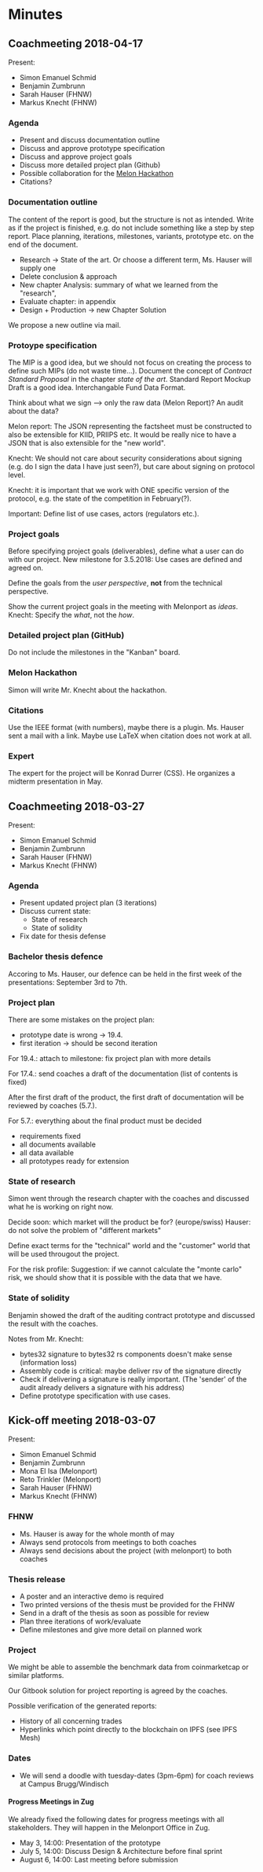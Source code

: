 # Minutes

## Coachmeeting 2018-04-17

Present:

* Simon Emanuel Schmid
* Benjamin Zumbrunn
* Sarah Hauser (FHNW)
* Markus Knecht (FHNW)

### Agenda

* Present and discuss documentation outline
* Discuss and approve prototype specification
* Discuss and approve project goals
* Discuss more detailed project plan (Github)
* Possible collaboration for the [Melon Hackathon](http://hackathon.melonport.com/)
* Citations?

### Documentation outline
The content of the report is good, but the structure is not as intended.
Write as if the project is finished, e.g. do not include something like a step by step report.
Place planning, iterations, milestones, variants, prototype etc. on the end of the document.

* Research -> State of the art. Or choose a different term, Ms. Hauser will supply one
* Delete conclusion & approach
* New chapter Analysis: summary of what we learned from the "research", 
* Evaluate chapter: in appendix
* Design + Production -> new Chapter Solution

We propose a new outline via mail.

### Protoype specification
The MIP is a good idea, but we should not focus on creating the process to define such MIPs (do not waste time...).
Document the concept of *Contract Standard Proposal* in the chapter *state of the art*.
Standard Report Mockup Draft is a good idea.
Interchangable Fund Data Format.

Think about what we sign --> only the raw data (Melon Report)? An audit about the data?

Melon report: The JSON representing the factsheet must be constructed to also be extensible for KIID, PRIIPS etc.
It would be really nice to have a JSON that is also extensible for the "new world".

Knecht: We should not care about security considerations about signing (e.g. do I sign the data I have just seen?), but care about signing on protocol level.

Knecht: it is important that we work with ONE specific version of the protocol, e.g. the state 
of the competition in February(?).

Important: Define list of use cases, actors (regulators etc.).

### Project goals
Before specifying project goals (deliverables), define what a user can do with our project.
New milestone for 3.5.2018: Use cases are defined and agreed on.

Define the goals from the *user perspective*, **not** from the technical perspective.

Show the current project goals in the meeting with Melonport as *ideas*.
Knecht: Specify the *what*, not the *how*.

### Detailed project plan (GitHub)
Do not include the milestones in the "Kanban" board.

### Melon Hackathon
Simon will write Mr. Knecht about the hackathon.

### Citations
Use the IEEE format (with numbers), maybe there is a plugin.
Ms. Hauser sent a mail with a link.
Maybe use LaTeX when citation does not work at all.

### Expert
The expert for the project will be Konrad Durrer (CSS). He organizes a midterm presentation in May.

## Coachmeeting 2018-03-27

Present:

* Simon Emanuel Schmid
* Benjamin Zumbrunn
* Sarah Hauser (FHNW)
* Markus Knecht (FHNW)

### Agenda

* Present updated project plan (3 iterations)
* Discuss current state:
  * State of research
  * State of solidity
* Fix date for thesis defense

### Bachelor thesis defence

Accoring to Ms. Hauser, our defence can be held in the first week of the presentations: September 3rd to 7th.

### Project plan

There are some mistakes on the project plan:

* prototype date is wrong -> 19.4.
* first iteration -> should be second iteration

For 19.4.: attach to milestone: fix project plan with more details

For 17.4.: send coaches a draft of the documentation (list of contents is fixed)

After the first draft of the product, the first draft of documentation will be reviewed by coaches (5.7.).

For 5.7.: everything about the final product must be decided

* requirements fixed
* all documents available
* all data available
* all prototypes ready for extension

### State of research

Simon went through the research chapter with the coaches and discussed what he
is working on right now.

Decide soon: which market will the product be for? (europe/swiss)
Hauser: do not solve the problem of "different markets"

Define exact terms for the "technical" world and the "customer" world that will
be used througout the project.

For the risk profile:
Suggestion: if we cannot calculate the "monte carlo" risk, we should show that it is possible with the data that we have.

### State of solidity

Benjamin showed the draft of the auditing contract prototype and discussed the result with the coaches.

Notes from Mr. Knecht:

* bytes32 signature to bytes32 rs components doesn't make sense (information loss)
* Assembly code is critical: maybe deliver rsv of the signature directly
* Check if delivering a signature is really important. (The 'sender' of the audit
  already delivers a signature with his address)
* Define prototype specification with use cases.

## Kick-off meeting 2018-03-07

Present:

* Simon Emanuel Schmid
* Benjamin Zumbrunn
* Mona El Isa (Melonport)
* Reto Trinkler (Melonport)
* Sarah Hauser (FHNW)
* Markus Knecht (FHNW)

### FHNW

* Ms. Hauser is away for the whole month of may
* Always send protocols from meetings to both coaches
* Always send decisions about the project (with melonport) to both coaches

### Thesis release

* A poster and an interactive demo is required
* Two printed versions of the thesis must be provided for the FHNW
* Send in a draft of the thesis as soon as possible for review
* Plan three iterations of work/evaluate
* Define milestones and give more detail on planned work

### Project

We might be able to assemble the benchmark data from coinmarketcap or similar
platforms.

Our Gitbook solution for project reporting is agreed by the coaches.

Possible verification of the generated reports:

* History of all concerning trades
* Hyperlinks which point directly to the blockchain on IPFS (see IPFS Mesh)

### Dates

* We will send a doodle with tuesday-dates (3pm-6pm) for coach reviews at Campus Brugg/Windisch

#### Progress Meetings in Zug

We already fixed the following dates for progress meetings with all stakeholders.
They will happen in the Melonport Office in Zug.

* May 3, 14:00: Presentation of the prototype
* July 5, 14:00: Discuss Design & Architecture before final sprint
* August 6, 14:00: Last meeting before submission